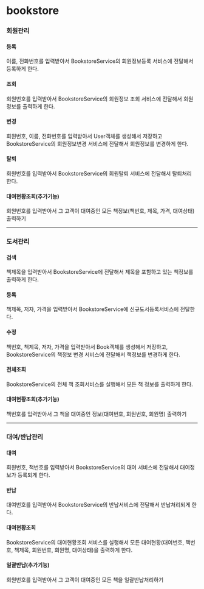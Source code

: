 # bookstore
### 회원관리
#### 등록 
이름, 전화번호를 입력받아서 BookstoreService의 회원정보등록 서비스에 전달해서 등록하게 한다.
#### 조회
회원번호를 입력받아서 BookstoreService의 회원정보 조회 서비스에 전달해서 회원정보를 출력하게 한다.
#### 변경
회원번호, 이름, 전화번호를 입력받아서 User객체를 생성해서 저장하고 BookstoreService의 회원정보변경 서비스에 전달해서 회원정보를 변경하게 한다.
#### 탈퇴
회원번호를 입력받아서 BookstoreService의 회원탈퇴 서비스에 전달해서 탈퇴처리 한다.
#### 대여현황조회(추가기능)
회원번호를 입력받아서 그 고객이 대여중인 모든 책정보(책번호, 제목, 가격, 대여상태) 출력하기

----
### 도서관리
#### 검색
책제목을 입력받아서 BookstoreService에 전달해서 제목을 포함하고 있는 책정보를 출력하게 한다.
#### 등록
책제목, 저자, 가격을 입력받아서 BookstoreService에 신규도서등록서비스에 전달한다.
#### 수정
책번호, 책제목, 저자, 가격을 입력받아서 Book객체를 생성해서 저장하고, BookstoreService의 책정보 변경 서비스에 전달해서 책정보를 변경하게 한다.
#### 전체조회
BookstoreService의 전체 책 조회서비스를 실행해서 모든 책 정보를 출력하게 한다.
#### 대여현황조회(추가기능)
책번호를 입력받아서 그 책을 대여중인 정보(대여번호, 회원번호, 회원명) 출력하기

----
### 대여/반납관리
#### 대여 
회원번호, 책번호를 입력받아서 BookstoreService의 대여 서비스에 전달해서 대여정보가 등록되게 한다.
#### 반납
대여번호를 입력받아서 BookstoreService의 반납서비스에 전달해서 반납처리되게 한다.
#### 대여현황조회
BookstoreService의 대여현황조회 서비스를 실행해서 모든 대여현황(대여번호, 책번호, 책제목, 회원번호, 회원명, 대여상태)을 출력하게 한다.
#### 일괄반납(추가기능)
회원번호를 입력받아서 그 고객이 대여중인 모든 책을 일괄반납처리하기

